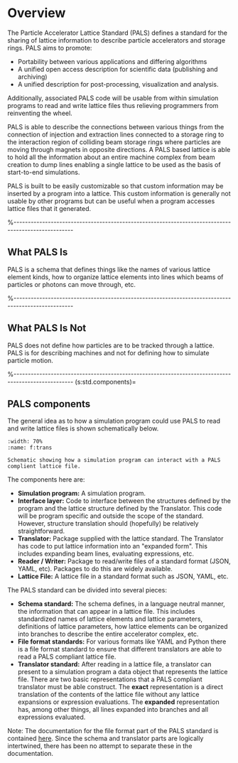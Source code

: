 # Overview

The Particle Accelerator Lattice Standard (PALS) defines a standard for the sharing of lattice information to describe
particle accelerators and storage rings. PALS aims to promote:

 - Portability between various applications and differing algorithms
 - A unified open access description for scientific data (publishing and archiving)
 - A unified description for post-processing, visualization and analysis.

Additionally, associated PALS code will be usable from within simulation programs to read and write
lattice files thus relieving programmers from reinventing the wheel.

PALS is able to describe the connections between various things
from the connection of injection and extraction lines connected to a storage ring to the interaction region
of colliding beam storage rings where particles are moving through magnets in opposite directions. A PALS
based lattice is able to
hold all the information about an entire machine complex from beam creation to dump lines enabling a 
single lattice to be used as the basis of start-to-end simulations.

PALS is built to be easily customizable so that custom information may be inserted by a program into a lattice.
This custom information is generally not usable by other programs but can be useful when a program accesses
lattice files that it generated. 


%---------------------------------------------------------------------------------------------------
## What PALS Is

PALS is a schema that defines things like the names of various lattice element kinds, 
how to organize lattice elements into lines which beams of particles or photons can move through, etc. 

%---------------------------------------------------------------------------------------------------
## What PALS Is Not

PALS does not define how particles are to be tracked through a lattice. PALS is for describing machines and
not for defining how to simulate particle motion. 

%---------------------------------------------------------------------------------------------------
(s:std.components)=
## PALS components

The general idea as to how a simulation program could use PALS to read and write lattice
files is shown schematically below.
```{figure} figures/translator.svg
:width: 70%
:name: f:trans

Schematic showing how a simulation program can interact with a PALS complient lattice file.
```
The components here are:
- **Simulation program:** A simulation program.
- **Interface layer:** Code to interface between the structures defined by the program and the 
lattice structure defined by the Translator. This code will be program specific and outside the
scope of the standard. However, structure translation should (hopefully) be 
relatively straightforward.
- **Translator:** Package supplied with the lattice standard. The Translator has code to put 
lattice information into an "expanded form". 
This includes expanding beam lines, evaluating expressions, etc.
- **Reader / Writer:** Package to read/write files of a standard format (JSON, YAML, etc). 
Packages to do this are widely available.
- **Lattice File:** A lattice file in a standard format such as JSON, YAML, etc.

The PALS standard can be divided into several pieces:
- **Schema standard:** The schema defines, in a language neutral manner, the information that 
can appear in a lattice file. This includes standardized names of lattice elements and 
lattice parameters, definitions of lattice parameters, how lattice elements can be organized
into branches to describe the entire accelerator complex, etc.
- **File format standards:** For various formats like YAML and Python there is a file format
standard to ensure that different translators are able to read a PALS compliant lattice file.
- **Translator standard:** After reading in a lattice file, a translator can present to
a simulation program a data object that represents the lattice file. 
There are two basic representations that a PALS compliant translator must be able construct.
The **exact** representation is a direct translation of the contents of the lattice file
without any lattice expansions or expression evaluations.
The **expanded** representation has, among other things, all lines expanded into branches 
and all expressions evaluated. 

Note: The documentation for the file format part of the PALS standard is contained [here](#c:file.std).
Since the schema and translator parts are logically intertwined, there has been no attempt
to separate these in the documentation.

